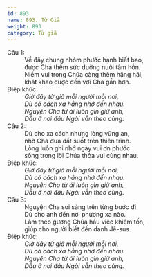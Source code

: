 ```yaml
---
id: 893
name: 893. Từ Giã
weight: 893
category: Từ giã
---
```

<dl><dt>Câu 1:</dt><dd data-verse="1">Về đây chung nhóm phước hạnh biết bao, <br/>được Cha thêm sức duỡng nuôi tâm hồn. <br/>Niềm vui trong Chúa càng thêm hăng hái, <br/>khát khao được đến với Cha gần hơn. </dd><dt>Điệp khúc:</dt><dd data-chorus="1"><em>Giờ đây từ giã mỗi người mỗi nơi, <br/>Dù có cách xa hằng nhớ đến nhau. <br/>Nguyện Cha từ ái luôn gìn giữ anh, <br/>Dẫu ở nơi đâu Ngài vẫn theo cùng. </em></dd><dt>Câu 2:</dt><dd data-verse="2">Dù cho xa cách nhưng lòng vững an, <br/>nhờ Cha đưa dắt suốt trên thiên trình. <br/>Lòng luôn ghi nhớ ngày vui ơn phước <br/>sống trong lời Chúa thỏa vui cùng nhau. </dd><dt>Điệp khúc:</dt><dd data-chorus="1"><em>Giờ đây từ giã mỗi người mỗi nơi, <br/>Dù có cách xa hằng nhớ đến nhau. <br/>Nguyện Cha từ ái luôn gìn giữ anh, <br/>Dẫu ở nơi đâu Ngài vẫn theo cùng. </em></dd><dt>Câu 3:</dt><dd data-verse="3">Nguyện Cha soi sáng trên từng bước đi <br/>Dù cho anh đến nơi phương xa nào. <br/>Làm theo gương Chúa hầu việc khiêm tốn, <br/>giúp cho người biết đến danh Jê-sus. </dd><dt>Điệp khúc:</dt><dd data-chorus="1"><em>Giờ đây từ giã mỗi người mỗi nơi, <br/>Dù có cách xa hằng nhớ đến nhau. <br/>Nguyện Cha từ ái luôn gìn giữ anh, <br/>Dẫu ở nơi đâu Ngài vẫn theo cùng. </em></dd></dl>
